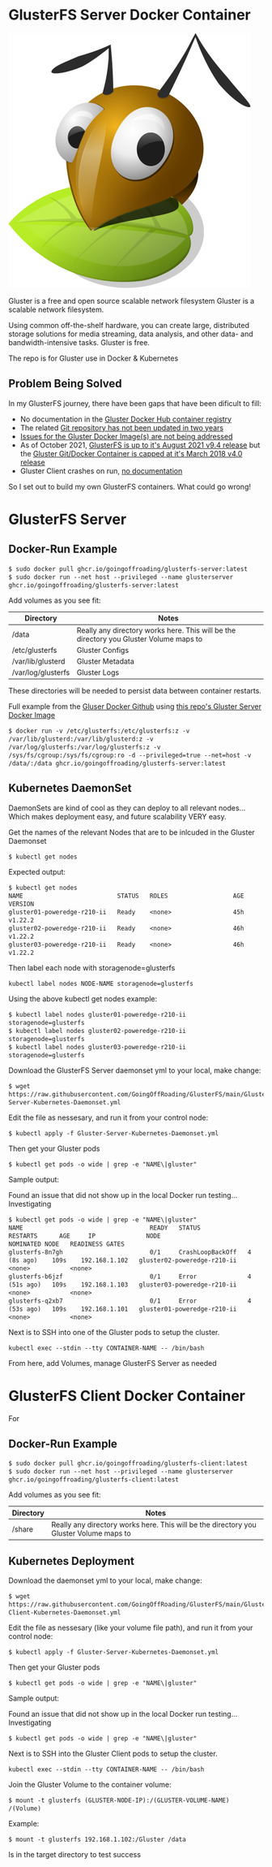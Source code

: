 # GlusterFS Server Docker Container
![Gluster Stuff](https://github.com/GoingOffRoading/GlusterFS/blob/main/gluster-ant.png)

Gluster is a free and open source scalable network filesystem
Gluster is a scalable network filesystem. 

Using common off-the-shelf hardware, you can create large, distributed storage solutions for media streaming, data analysis, and other data- and bandwidth-intensive tasks. Gluster is free.

The repo is for Gluster use in Docker & Kubernetes

## Problem Being Solved
In my GlusterFS journey, there have been gaps that have been dificult to fill:
* No documentation in the [Gluster Docker Hub container registry](https://hub.docker.com/r/gluster/gluster-centos)
* The related [Git repository has not been updated in two years](https://github.com/gluster/gluster-containers)
* [Issues for the Gluster Docker Image(s) are not being addressed](https://github.com/gluster/gluster-containers/issues)
* As of October 2021, [GlusterFS is up to it's August 2021 v9.4 release](https://docs.gluster.org/en/latest/release-notes/9.4/) but the [Gluster Git/Docker Container is capped at it's March 2018 v4.0 release](https://github.com/gluster/gluster-containers)
* Gluster Client crashes on run, [no documentation](https://github.com/gluster/gluster-containers/tree/master/gluster-client)

So I set out to build my own GlusterFS containers.  What could go wrong!


# GlusterFS Server
## Docker-Run Example 

```
$ sudo docker pull ghcr.io/goingoffroading/glusterfs-server:latest
$ sudo docker run --net host --privileged --name glusterserver ghcr.io/goingoffroading/glusterfs-server:latest
```
Add volumes as you see fit:

Directory | Notes
---------- | ----------
/data | Really any directory works here.  This will be the directory you Gluster Volume maps to
/etc/glusterfs | Gluster Configs
/var/lib/glusterd | Gluster Metadata
/var/log/glusterfs | Gluster Logs

These directories will be needed to persist data between container restarts.

Full example from the [Gluser Docker Github](https://github.com/gluster/gluster-containers) using [this repo's Gluster Server Docker Image](https://github.com/GoingOffRoading/GlusterFS/pkgs/container/glusterfs-server)

    $ docker run -v /etc/glusterfs:/etc/glusterfs:z -v /var/lib/glusterd:/var/lib/glusterd:z -v /var/log/glusterfs:/var/log/glusterfs:z -v /sys/fs/cgroup:/sys/fs/cgroup:ro -d --privileged=true --net=host -v /data/:/data ghcr.io/goingoffroading/glusterfs-server:latest

## Kubernetes DaemonSet
DaemonSets are kind of cool as they can deploy to all relevant nodes...  Which makes deployment easy, and future scalability VERY easy.

Get the names of the relevant Nodes that are to be inlcuded in the Gluster Daemonset

```
$ kubectl get nodes
```

Expected output:
```
$ kubectl get nodes
NAME                          STATUS   ROLES                  AGE    VERSION
gluster01-poweredge-r210-ii   Ready    <none>                 45h    v1.22.2
gluster02-poweredge-r210-ii   Ready    <none>                 46h    v1.22.2
gluster03-poweredge-r210-ii   Ready    <none>                 46h    v1.22.2
```
Then label each node with storagenode=glusterfs

```
kubectl label nodes NODE-NAME storagenode=glusterfs
```
Using the above kubectl get nodes example:
```
$ kubectl label nodes gluster01-poweredge-r210-ii storagenode=glusterfs
$ kubectl label nodes gluster02-poweredge-r210-ii storagenode=glusterfs
$ kubectl label nodes gluster03-poweredge-r210-ii storagenode=glusterfs
```
Download the GlusterFS Server daemonset yml to your local, make change:
```
$ wget https://raw.githubusercontent.com/GoingOffRoading/GlusterFS/main/Gluster-Server-Kubernetes-Daemonset.yml
```
Edit the file as nessesary, and run it from your control node:
```
$ kubectl apply -f Gluster-Server-Kubernetes-Daemonset.yml
```
Then get your Gluster pods
```
$ kubectl get pods -o wide | grep -e "NAME\|gluster"
```
Sample output:

Found an issue that did not show up in the local Docker run testing... Investigating

```
$ kubectl get pods -o wide | grep -e "NAME\|gluster"
NAME                                   READY   STATUS             RESTARTS      AGE     IP              NODE                          NOMINATED NODE   READINESS GATES
glusterfs-8n7gh                        0/1     CrashLoopBackOff   4 (8s ago)    109s    192.168.1.102   gluster02-poweredge-r210-ii   <none>           <none>
glusterfs-b6jzf                        0/1     Error              4 (51s ago)   109s    192.168.1.103   gluster03-poweredge-r210-ii   <none>           <none>
glusterfs-q2xb7                        0/1     Error              4 (53s ago)   109s    192.168.1.101   gluster01-poweredge-r210-ii   <none>           <none>
```
Next is to SSH into one of the Gluster pods to setup the cluster.
```
kubectl exec --stdin --tty CONTAINER-NAME -- /bin/bash
```
From here, add Volumes, manage GlusterFS Server as needed

# GlusterFS Client Docker Container
For 
## Docker-Run Example 

```
$ sudo docker pull ghcr.io/goingoffroading/glusterfs-client:latest
$ sudo docker run --net host --privileged --name glusterserver ghcr.io/goingoffroading/glusterfs-client:latest
```
Add volumes as you see fit:

Directory | Notes
---------- | ----------
/share | Really any directory works here.  This will be the directory you Gluster Volume maps to

## Kubernetes Deployment

Download the daemonset yml to your local, make change:
```
$ wget https://raw.githubusercontent.com/GoingOffRoading/GlusterFS/main/Gluster-Client-Kubernetes-Daemonset.yml
```
Edit the file as nessesary (like your volume file path), and run it from your control node:
```
$ kubectl apply -f Gluster-Server-Kubernetes-Daemonset.yml
```
Then get your Gluster pods
```
$ kubectl get pods -o wide | grep -e "NAME\|gluster"
```
Sample output:

Found an issue that did not show up in the local Docker run testing... Investigating

```
$ kubectl get pods -o wide | grep -e "NAME\|gluster"
```
Next is to SSH into the Gluster Client pods to setup the cluster.
```
kubectl exec --stdin --tty CONTAINER-NAME -- /bin/bash
```
Join the Gluster Volume to the container volume:

```
$ mount -t glusterfs (GLUSTER-NODE-IP):/(GLUSTER-VOLUME-NAME) /(Volume)
```
Example:
```
$ mount -t glusterfs 192.168.1.102:/Gluster /data
```
ls in the target directory to test success



